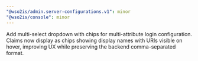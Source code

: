 ```yaml
---
"@wso2is/admin.server-configurations.v1": minor
"@wso2is/console": minor
---
```


Add multi-select dropdown with chips for multi-attribute login configuration. Claims now display as chips showing display names with URIs visible on hover, improving UX while preserving the backend comma-separated format.
